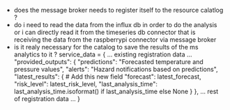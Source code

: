 - does the message broker needs to register itself to the resource calatlog ? 
- do i need to read the data from the influx db in order to do the analysis or i can directly read it from the timeseries db connector that is receiving the data from the raspberrypi connector via message broker
- is it realy necessary for the catalog to save the results of the ms analytics to it ? 
service_data = {
     ... existing registration data ...
    "provided_outputs": {
        "predictions": "Forecasted temperature and pressure values",
        "alerts": "Hazard notifications based on predictions",
        "latest_results": {  # Add this new field
            "forecast": latest_forecast,
            "risk_level": latest_risk_level,
            "last_analysis_time": last_analysis_time.isoformat() if last_analysis_time else None
        }
    },
     ... rest of registration data ...
}

